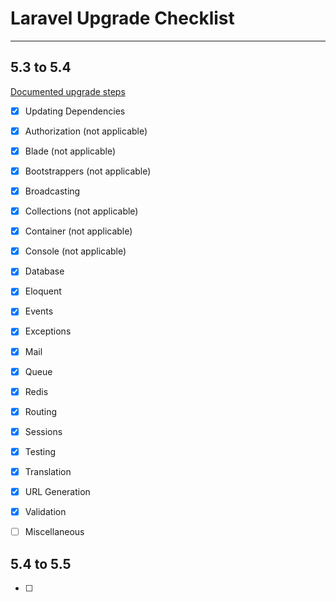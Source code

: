 # Laravel Upgrade Checklist

***


## 5.3 to 5.4 
[Documented upgrade steps](https://laravel.com/docs/5.4/upgrade)

- [x] Updating Dependencies
- [x] Authorization (not applicable)
- [x] Blade (not applicable)
- [x] Bootstrappers (not applicable)
- [x] Broadcasting
- [x] Collections (not applicable)
- [x] Container (not applicable)
- [x] Console (not applicable)
- [x] Database
- [x] Eloquent
- [x] Events
- [x] Exceptions
- [x] Mail
- [x] Queue
- [x] Redis
- [x] Routing
- [x] Sessions
- [x] Testing
- [x] Translation
- [x] URL Generation
- [x] Validation
- [ ] Miscellaneous



## 5.4 to 5.5
- [ ]
